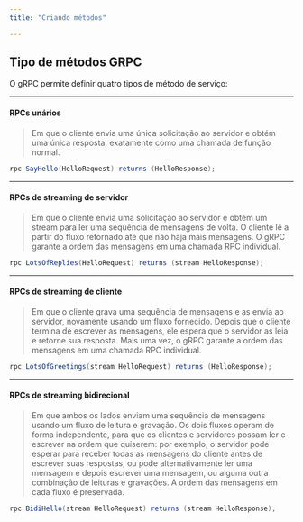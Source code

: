```yaml
---
title: "Criando métodos"

---
```



## Tipo de métodos GRPC

O gRPC permite definir quatro tipos de método de serviço:

---

#### RPCs unários

>  Em que o cliente envia uma única solicitação ao servidor e obtém uma única resposta, exatamente como uma chamada de função normal.

```java
rpc SayHello(HelloRequest) returns (HelloResponse);
```

---

#### RPCs de streaming de servidor

>  Em que o cliente envia uma solicitação ao servidor e obtém um stream para ler uma sequência de mensagens de volta. O cliente lê a partir do fluxo retornado até que não haja mais mensagens. O gRPC garante a ordem das mensagens em uma chamada RPC individual.

```java
rpc LotsOfReplies(HelloRequest) returns (stream HelloResponse);
```

---

#### RPCs de streaming de cliente

>  Em que o cliente grava uma sequência de mensagens e as envia ao servidor, novamente usando um fluxo fornecido. Depois que o cliente termina de escrever as mensagens, ele espera que o servidor as leia e retorne sua resposta. Mais uma vez, o gRPC garante a ordem das mensagens em uma chamada RPC individual.

```java
rpc LotsOfGreetings(stream HelloRequest) returns (HelloResponse);
```

---

#### RPCs de streaming bidirecional

> Em que ambos os lados enviam uma sequência de mensagens usando um fluxo de leitura e gravação. Os dois fluxos operam de forma independente, para que os clientes e servidores possam ler e escrever na ordem que quiserem: por exemplo, o servidor pode esperar para receber todas as mensagens do cliente antes de escrever suas respostas, ou pode alternativamente ler uma mensagem e depois escrever uma mensagem, ou alguma outra combinação de leituras e gravações. A ordem das mensagens em cada fluxo é preservada.

```java
rpc BidiHello(stream HelloRequest) returns (stream HelloResponse);
```


